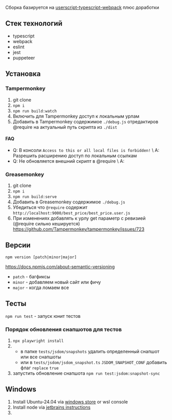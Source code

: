 Сборка базируется на [userscript-typescript-webpack](https://github.com/vannhi/userscript-typescript-webpack) плюс доработки

## Стек технологий

* typescript
* webpack
* eslint
* jest
* puppeteer

## Установка

### Tampermonkey

1. git clone
2. `npm i`
3. `npm run build:watch`
4. Включить для Tampermonkey доступ к локальным урлам
5. Добавить в Tampermonkey содержимое `./debug.js` отредактиров @require на актуальный путь скрипта из `./dist`

#### FAQ

- Q: В консоли `Access to this or all local files is forbidden!` \\
  A: Разрешить расширению доступ по локальным ссылкам
- Q: Не обновляется внешний скрипт в @require \\
  A:

### Greasemonkey

1. git clone
2. `npm i`
3. `npm run build:serve`
5. Добавить в Greasemonkey содержимое `./debug.js`
5. Убедиться что `@require` содержит `http://localhost:9000/best_price/best_price.user.js`
6. При изменениях добавлять к урлу get параметр с ревизией (@require сильно кешируется) https://github.com/Tampermonkey/tampermonkey/issues/723

## Версии

```
npm version [patch|minor|major]
```

https://docs.npmjs.com/about-semantic-versioning

- `patch` - багфиксы
- `minor` - добавляем новый сайт или фичу
- `major` - когда ломаем все


## Тесты

`npm run test` - запуск юнит тестов

### Порядок обновления снапшотов для тестов

1) `npx playwright install`
2) 
    * в папке `tests/jsdom/snapshots` удалить определенный снапшот или все снапшоты
    * или в `tests/jsdom/jsdom_snapshot.ts`  `JSDOM_SNAPSHOT_CONF` добавить флаг `replace` `true`  
3) запустить обновление снапшота `npm run test:jsdom:snapshot-sync`



## Windows

1) Install Ubuntu-24.04 via [windows store](https://apps.microsoft.com/detail/9NZ3KLHXDJP5?hl=en-us&gl=RU&ocid=pdpshare) or wsl console
2) Install node via [jetbrains instructions](https://www.jetbrains.com/help/webstorm/how-to-use-wsl-development-environment-in-product.html#create_project_for_wsl)
3) 


